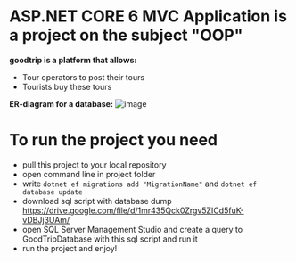 # ASP.NET CORE 6 MVC Application is a project on the subject "OOP" 

**goodtrip is a platform that allows:**
- Tour operators to post their tours
- Tourists buy these tours

**ER-diagram for a database:**
![image](https://user-images.githubusercontent.com/92179208/169150496-79128102-82ed-413a-8c58-7836f40f946f.png)

# To run the project you need
- pull this project to your local repository
- open command line in project folder
- write `dotnet ef migrations add "MigrationName"` and `dotnet ef database update`
- download sql script with database dump https://drive.google.com/file/d/1mr435Qck0Zrgv5ZICd5fuK-vDBJj3UAm/
- open SQL Server Management Studio and create a query to GoodTripDatabase with this sql script and run it
- run the project and enjoy!
